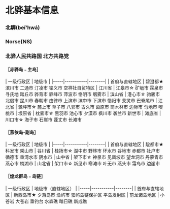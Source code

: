 # 北骅基本信息
### 北驊(beï'hwá)
### Norse(NS)
### 北骅人民共路国 北方共路党


#### **［赤骅岛﹣主岛］**

 | 一级行政区  | 地级市 | 
 |-----|-----------|--------|
 | 首府与直辖地区 | 碧澄都★  滨川市  二通市  汀凌市  铭义市  空祥社自贸特区
 | 江川省 | 江皋市☆ 矿𫵷市 霖泉市 寻氏地 踏丘市 骅背市 骅峰市 萍波市 恪明市 𬘡雾市 
 | 滨山省 | 港心市☆ 驹骏市 北倡市 昆川市 春朝市 由律市 上滨市 滨中市 下滨市 惜阳市 芠灵市 巴脊尾市
 | 江北省 | 𫘪坪市☆ 麓上市 草子市 八郭市 古久市 茵原市 筒木林市 边际市 匀地市 喫桃市
 | 垠原省 | 枕雾市☆ 黑羽市 池心市 夕漠市 枫川市 袭兰市 新世市
 | 滩底省 | 川口市☆ 海子市 石崖市 蓬丈市 长滩市

#### **［燕依岛-副岛］**
 | 一级行政区  | 地级市 | 
 |-----|-----------|--------|
 | 首府与直辖地区 | 靛都市★ 科发市 架山市
 | 谷川省 | 桂扬市☆ 湖中市 野林市 环水市 谷地市 赤都市 社户市 循德市 重湾水市 阴水市
 | 山中省 | 架下市☆ 神泉市 见凤坡市 望龙洞市 丹蒙青市 燕心市 楠湖市
 | 山北省 | 架口市☆ 新见市 寒滩市 叶无市 燕头市 霜岛市 边崖市
 
#### **［煌龙群岛﹣岛链］**
 | 一级行政区  | 地级市（直辖地区） | 
 |-----|-----------|--------|
 | 首府与直辖地区 | 新西岛市★ 夕落岛市 渔屿市 驲屿岛链保护区 平岛发射区
 | 前龙诸岛地区 | 小苍岩 大苍岩 垂钓台  水森礁 暗日礁 新成礁 
